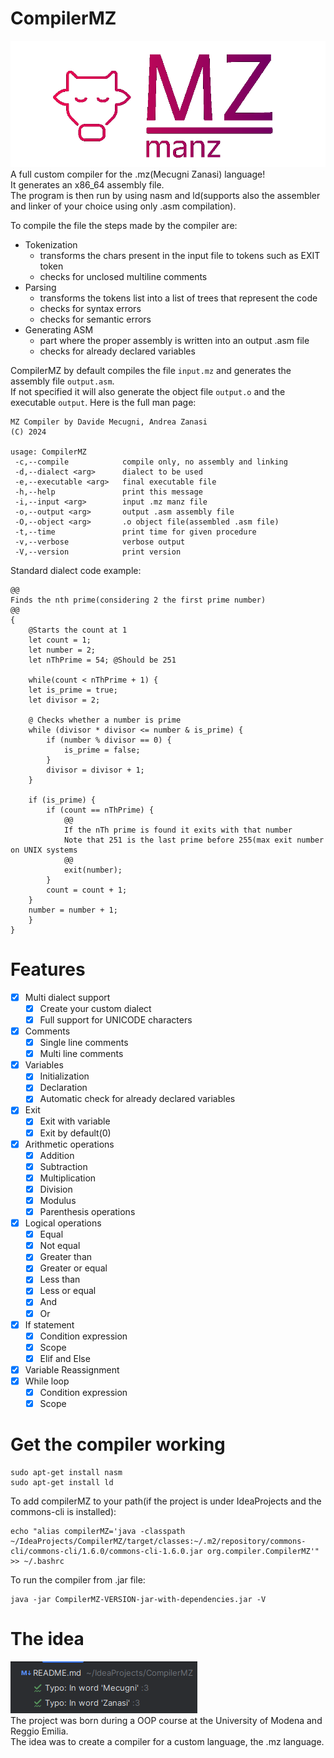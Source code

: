 # CompilerMZ
![Compiler logo](READMESOURCES/logo.png) \
A full custom compiler for the .mz(Mecugni Zanasi) language! \
It generates an x86_64 assembly file. \
The program is then run by using nasm and ld(supports also the assembler and linker of your choice using only .asm compilation).

To compile the file the steps made by the compiler are:
- Tokenization  
  - transforms the chars present in the input file to tokens such as EXIT token
  - checks for unclosed multiline comments
- Parsing        
  - transforms the tokens list into a list of trees that represent the code
  - checks for syntax errors
  - checks for semantic errors
- Generating ASM 
  - part where the proper assembly is written into an output .asm file
  - checks for already declared variables
  
CompilerMZ by default compiles the file `input.mz` and generates the assembly file `output.asm`. \
If not specified it will also generate the object file `output.o` and the executable `output`. 
Here is the full man page:
```text
MZ Compiler by Davide Mecugni, Andrea Zanasi
(C) 2024

usage: CompilerMZ
 -c,--compile            compile only, no assembly and linking
 -d,--dialect <arg>      dialect to be used
 -e,--executable <arg>   final executable file
 -h,--help               print this message
 -i,--input <arg>        input .mz manz file
 -o,--output <arg>       output .asm assembly file
 -O,--object <arg>       .o object file(assembled .asm file)
 -t,--time               print time for given procedure
 -v,--verbose            verbose output
 -V,--version            print version
```


Standard dialect code example:
```manz
@@
Finds the nth prime(considering 2 the first prime number)
@@
{
    @Starts the count at 1
    let count = 1;
    let number = 2;
    let nThPrime = 54; @Should be 251

    while(count < nThPrime + 1) {
    let is_prime = true;
    let divisor = 2;

    @ Checks whether a number is prime
    while (divisor * divisor <= number & is_prime) {
        if (number % divisor == 0) {
            is_prime = false;
        }
        divisor = divisor + 1;
    }

    if (is_prime) {
        if (count == nThPrime) {
            @@
            If the nTh prime is found it exits with that number
            Note that 251 is the last prime before 255(max exit number on UNIX systems
            @@
            exit(number);
        }
        count = count + 1;
    }
    number = number + 1;
    }
}
```
# Features
- [x] Multi dialect support
  - [x] Create your custom dialect
  - [x] Full support for UNICODE characters
- [x] Comments
  - [x] Single line comments
  - [x] Multi line comments
- [x] Variables
  - [x] Initialization
  - [x] Declaration
  - [x] Automatic check for already declared variables
- [x] Exit
  - [x] Exit with variable
  - [x] Exit by default(0)
- [x] Arithmetic operations
  - [x] Addition
  - [x] Subtraction
  - [x] Multiplication
  - [x] Division
  - [x] Modulus
  - [x] Parenthesis operations
- [x] Logical operations
  - [x] Equal
  - [x] Not equal
  - [x] Greater than
  - [x] Greater or equal
  - [x] Less than
  - [x] Less or equal
  - [x] And
  - [x] Or
- [x] If statement
  - [x] Condition expression
  - [x] Scope
  - [x] Elif and Else
- [x] Variable Reassignment
- [x] While loop
  - [x] Condition expression
  - [x] Scope

# Get the compiler working
```shell
sudo apt-get install nasm
sudo apt-get install ld
```
To add compilerMZ to your path(if the project is under IdeaProjects and the commons-cli is installed):
```shell
echo "alias compilerMZ='java -classpath ~/IdeaProjects/CompilerMZ/target/classes:~/.m2/repository/commons-cli/commons-cli/1.6.0/commons-cli-1.6.0.jar org.compiler.CompilerMZ'" >> ~/.bashrc
```

To run the compiler from .jar file:
```shell
java -jar CompilerMZ-VERSION-jar-with-dependencies.jar -V
```

# The idea
![CompilerMZ](READMESOURCES/warning.png) \
The project was born during a OOP course at the University of Modena and Reggio Emilia. \
The idea was to create a compiler for a custom language, the .mz language. 
